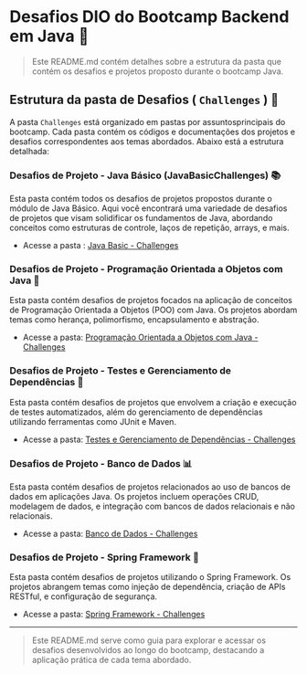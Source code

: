 # Desafios DIO do Bootcamp Backend em Java 🔖

> Este README.md contém detalhes sobre a estrutura da pasta que contém os desafios e projetos proposto durante o bootcamp Java.

## Estrutura da pasta de Desafios ( `Challenges` ) 📂
A pasta `Challenges` está organizado em pastas por assuntosprincipais do bootcamp. Cada pasta contém os códigos e documentações dos projetos e desafios correspondentes aos temas abordados. Abaixo está a estrutura detalhada:

### Desafios de Projeto - Java Básico (JavaBasicChallenges) 📚
Esta pasta contém todos os desafios de projetos propostos durante o módulo de Java Básico. Aqui você encontrará uma variedade de desafios de projetos que visam solidificar os fundamentos de Java, abordando conceitos como estruturas de controle, laços de repetição, arrays, e mais.
- Acesse a pasta : [Java Basic - Challenges](JavaBasicChallenges)

### Desafios de Projeto - Programação Orientada a Objetos com Java 🎯
Esta pasta contém desafios de projetos focados na aplicação de conceitos de Programação Orientada a Objetos (POO) com Java. Os projetos abordam temas como herança, polimorfismo, encapsulamento e abstração.
- Acesse a pasta: [Programação Orientada a Objetos com Java - Challenges](JavaPOOChallenges)

### Desafios de Projeto - Testes e Gerenciamento de Dependências 🧪
Esta pasta contém desafios de projetos que envolvem a criação e execução de testes automatizados, além do gerenciamento de dependências utilizando ferramentas como JUnit e Maven.
- Acesse a pasta: [Testes e Gerenciamento de Dependências - Challenges](TestesDependenciasChallenges)

### Desafios de Projeto - Banco de Dados 📊
Esta pasta contém desafios de projetos relacionados ao uso de bancos de dados em aplicações Java. Os projetos incluem operações CRUD, modelagem de dados, e integração com bancos de dados relacionais e não relacionais.
- Acesse a pasta: [Banco de Dados - Challenges](BancoDeDadosChallenges)

### Desafios de Projeto - Spring Framework 🌱
Esta pasta contém desafios de projetos utilizando o Spring Framework. Os projetos abrangem temas como injeção de dependência, criação de APIs RESTful, e configuração de segurança.
- Acesse a pasta: [Spring Framework - Challenges](JavaSpringFrameworkChallenges)
  
-------------------------
> Este README.md serve como guia para explorar e acessar os desafios desenvolvidos ao longo do bootcamp, destacando a aplicação prática de cada tema abordado.
